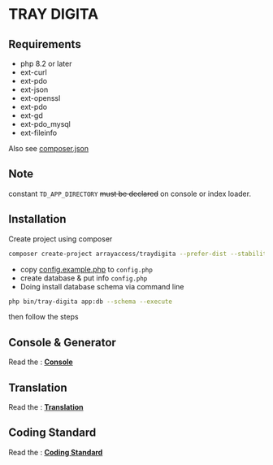 # TRAY DIGITA


## Requirements

- php 8.2 or later
- ext-curl
- ext-pdo
- ext-json
- ext-openssl
- ext-pdo
- ext-gd
- ext-pdo_mysql
- ext-fileinfo

Also see [composer.json](composer.json)

## Note

constant ```TD_APP_DIRECTORY``` ~~must be declared~~ on console or index loader.


## Installation

Create project using composer

```bash
composer create-project arrayaccess/traydigita --prefer-dist --stability=dev example.com
```

- copy [config.example.php](config.example.php) to `config.php`
- create database & put info `config.php`
- Doing install database schema via command line

```bash
php bin/tray-digita app:db --schema --execute
```

then follow the steps

## Console & Generator

Read the : **[Console](CONSOLE.md)**

## Translation

Read the : **[Translation](TRANSLATION.md)**

## Coding Standard

Read the : **[Coding Standard](CODING_STANDARD.md)**
